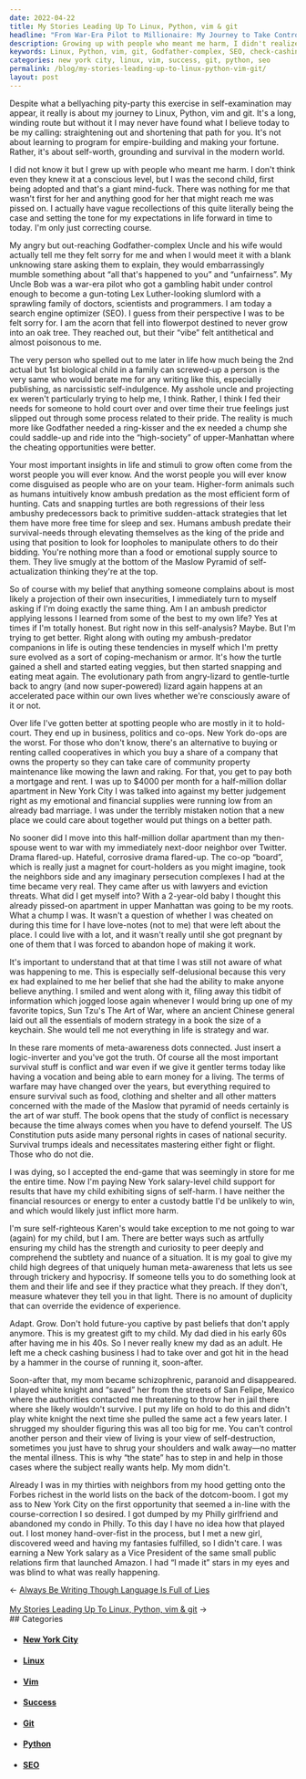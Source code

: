 ```yaml
---
date: 2022-04-22
title: My Stories Leading Up To Linux, Python, vim & git
headline: "From War-Era Pilot to Millionaire: My Journey to Take Control of My Life"
description: Growing up with people who meant me harm, I didn't realize it until much later. I eventually saw my Uncle Bob as a war-era pilot and a slumlord, and I decided to take control of my life. I moved to New York City with my then-spouse, only to face a costly eviction and a failed marriage. I soon realized that everything in life is strategy and war, and I had to take over my dad's check cashing business and rescue my mom from
keywords: Linux, Python, vim, git, Godfather-complex, SEO, check-cashing, schizophrenia, Mexico, dotcom-boom, Amazon, PR, VP, fantasies, control, strategy, war, New York City, eviction, marriage, neighbor, co-op board, custody
categories: new york city, linux, vim, success, git, python, seo
permalink: /blog/my-stories-leading-up-to-linux-python-vim-git/
layout: post
---
```



Despite what a bellyaching pity-party this exercise in self-examination may
appear, it really is about my journey to Linux, Python, vim and git. It's a
long, winding route but without it I may never have found what I believe today
to be my calling: straightening out and shortening that path for you. It's not
about learning to program for empire-building and making your fortune. Rather,
it's about self-worth, grounding and survival in the modern world.

I did not know it but I grew up with people who meant me harm. I don't think
even they knew it at a conscious level, but I was the second child, first being
adopted and that's a giant mind-fuck. There was nothing for me that wasn't
first for her and anything good for her that might reach me was pissed on. I
actually have vague recollections of this quite literally being the case and
setting the tone for my expectations in life forward in time to today. I'm only
just correcting course.

My angry but out-reaching Godfather-complex Uncle and his wife would actually
tell me they felt sorry for me and when I would meet it with a blank unknowing
stare asking them to explain, they would embarrassingly mumble something about
“all that's happened to you” and “unfairness”. My Uncle Bob was a war-era pilot
who got a gambling habit under control enough to become a gun-toting Lex
Luther-looking slumlord with a sprawling family of doctors, scientists and
programmers. I am today a search engine optimizer (SEO). I guess from their
perspective I was to be felt sorry for. I am the acorn that fell into flowerpot
destined to never grow into an oak tree. They reached out, but their “vibe”
felt antithetical and almost poisonous to me.

The very person who spelled out to me later in life how much being the 2nd
actual but 1st biological child in a family can screwed-up a person is the very
same who would berate me for any writing like this, especially publishing, as
narcissistic self-indulgence. My asshole uncle and projecting ex weren't
particularly trying to help me, I think. Rather, I think I fed their needs for
someone to hold court over and over time their true feelings just slipped out
through some process related to their pride. The reality is much more like
Godfather needed a ring-kisser and the ex needed a chump she could saddle-up
and ride into the “high-society” of upper-Manhattan where the cheating
opportunities were better.

Your most important insights in life and stimuli to grow often come from the
worst people you will ever know. And the worst people you will ever know come
disguised as people who are on your team. Higher-form animals such as humans
intuitively know ambush predation as the most efficient form of hunting. Cats
and snapping turtles are both regressions of their less ambushy predecessors
back to primitive sudden-attack strategies that let them have more free time
for sleep and sex. Humans ambush predate their survival-needs through elevating
themselves as the king of the pride and using that position to look for
loopholes to manipulate others to do their bidding. You're nothing more than a
food or emotional supply source to them. They live smugly at the bottom of the
Maslow Pyramid of self-actualization thinking they're at the top.

So of course with my belief that anything someone complains about is most
likely a projection of their own insecurities, I immediately turn to myself
asking if I'm doing exactly the same thing. Am I an ambush predictor applying
lessons I learned from some of the best to my own life? Yes at times if I'm
totally honest. But right now in this self-analysis? Maybe. But I'm trying to
get better. Right along with outing my ambush-predator companions in life is
outing these tendencies in myself which I'm pretty sure evolved as a sort of
coping-mechanism or armor. It's how the turtle gained a shell and started
eating veggies, but then started snapping and eating meat again. The
evolutionary path from angry-lizard to gentle-turtle back to angry (and now
super-powered) lizard again happens at an accelerated pace within our own lives
whether we're consciously aware of it or not.

Over life I've gotten better at spotting people who are mostly in it to
hold-court. They end up in business, politics and co-ops. New York do-ops are
the worst. For those who don't know, there's an alternative to buying or
renting called cooperatives in which you buy a share of a company that owns the
property so they can take care of community property maintenance like mowing
the lawn and raking. For that, you get to pay both a mortgage and rent. I was
up to $4000 per month for a half-million dollar apartment in New York City I
was talked into against my better judgement right as my emotional and financial
supplies were running low from an already bad marriage. I was under the
terribly mistaken notion that a new place we could care about together would
put things on a better path.

No sooner did I move into this half-million dollar apartment than my
then-spouse went to war with my immediately next-door neighbor over Twitter.
Drama flared-up. Hateful, corrosive drama flared-up. The co-op “board”, which
is really just a magnet for court-holders as you might imagine, took the
neighbors side and any imaginary persecution complexes I had at the time became
very real. They came after us with lawyers and eviction threats. What did I get
myself into? With a 2-year-old baby I thought this already pissed-on apartment
in upper Manhattan was going to be my roots. What a chump I was. It wasn't a
question of whether I was cheated on during this time for I have love-notes
(not to me) that were left about the place. I could live with a lot, and it
wasn't really until she got pregnant by one of them that I was forced to
abandon hope of making it work.

It's important to understand that at that time I was still not aware of what
was happening to me. This is especially self-delusional because this very ex
had explained to me her belief that she had the ability to make anyone believe
anything. I smiled and went along with it, filing away this tidbit of
information which jogged loose again whenever I would bring up one of my
favorite topics, Sun Tzu's The Art of War, where an ancient Chinese general
laid out all the essentials of modern strategy in a book the size of a
keychain. She would tell me not everything in life is strategy and war.

In these rare moments of meta-awareness dots connected. Just insert a
logic-inverter and you've got the truth. Of course all the most important
survival stuff is conflict and war even if we give it gentler terms today like
having a vocation and being able to earn money for a living. The terms of
warfare may have changed over the years, but everything required to ensure
survival such as food, clothing and shelter and all other matters concerned
with the made of the Maslow that pyramid of needs certainly is the art of war
stuff. The book opens that the study of conflict is necessary because the time
always comes when you have to defend yourself. The US Constitution puts aside
many personal rights in cases of national security. Survival trumps ideals and
necessitates mastering either fight or flight. Those who do not die.

I was dying, so I accepted the end-game that was seemingly in store for me the
entire time. Now I'm paying New York salary-level child support for results
that have my child exhibiting signs of self-harm. I have neither the financial
resources or energy to enter a custody battle I'd be unlikely to win, and which
would likely just inflict more harm.

I'm sure self-righteous Karen's would take exception to me not going to war
(again) for my child, but I am. There are better ways such as artfully ensuring
my child has the strength and curiosity to peer deeply and comprehend the
subtlety and nuance of a situation. It is my goal to give my child high degrees
of that uniquely human meta-awareness that lets us see through trickery and
hypocrisy. If someone tells you to do something look at them and their life and
see if they practice what they preach. If they don't, measure whatever they
tell you in that light. There is no amount of duplicity that can override the
evidence of experience.

Adapt. Grow. Don't hold future-you captive by past beliefs that don't apply
anymore. This is my greatest gift to my child. My dad died in his early 60s
after having me in his 40s. So I never really knew my dad as an adult. He left
me a check cashing business I had to take over and got hit in the head by a
hammer in the course of running it, soon-after.

Soon-after that, my mom became schizophrenic, paranoid and disappeared. I
played white knight and “saved” her from the streets of San Felipe, Mexico
where the authorities contacted me threatening to throw her in jail there where
she likely wouldn't survive. I put my life on hold to do this and didn't play
white knight the next time she pulled the same act a few years later. I
shrugged my shoulder figuring this was all too big for me. You can't control
another person and their view of living is your view of self-destruction,
sometimes you just have to shrug your shoulders and walk away—no matter the
mental illness. This is why “the state” has to step in and help in those cases
where the subject really wants help. My mom didn't.

Already I was in my thirties with neighbors from my hood getting onto the
Forbes richest in the world lists on the back of the dotcom-boom. I got my ass
to New York City on the first opportunity that seemed a in-line with the
course-correction I so desired. I got dumped by my Philly girlfriend and
abandoned my condo in Philly. To this day I have no idea how that played out. I
lost money hand-over-fist in the process, but I met a new girl, discovered weed
and having my fantasies fulfilled, so I didn't care. I was earning a New York
salary as a Vice President of the same small public relations firm that
launched Amazon. I had “I made it” stars in my eyes and was blind to what was
really happening.


<div class="arrow-links"><div class="post-nav-prev"><span class="arrow">&larr;&nbsp;</span><a href="/blog/always-be-writing-though-language-is-full-of-lies/">Always Be Writing Though Language Is Full of Lies</a></div> &nbsp; <div class="post-nav-next"><a href="/blog/my-stories-leading-up-to-linux-python-vim-git/">My Stories Leading Up To Linux, Python, vim & git</a><span class="arrow">&nbsp;&rarr;</span></div></div>
## Categories

<ul>
<li><h4><a href='/new-york-city/'>New York City</a></h4></li>
<li><h4><a href='/linux/'>Linux</a></h4></li>
<li><h4><a href='/vim/'>Vim</a></h4></li>
<li><h4><a href='/success/'>Success</a></h4></li>
<li><h4><a href='/git/'>Git</a></h4></li>
<li><h4><a href='/python/'>Python</a></h4></li>
<li><h4><a href='/seo/'>SEO</a></h4></li></ul>